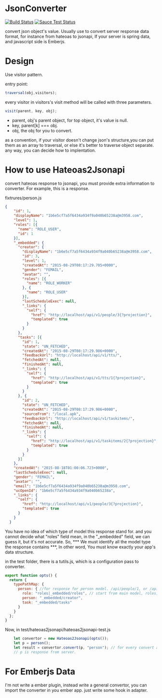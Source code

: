 # JsonConverter

[![Build Status](https://travis-ci.org/jianglibo/json-converter.svg?branch=master)](https://travis-ci.org/jianglibo/json-converter)
[![Sauce Test Status](https://saucelabs.com/browser-matrix/jianglibo.svg)](https://saucelabs.com/u/jianglibo)

convert json object's value. Usually use to convert server response data format, for instance from hateoas to jsonapi, If your server is spring data, and javascript side is Emberjs.


# Design

Use visitor pattern.

entry point:

```js
traversal(obj,visitors);
```

every visitor in visitors's visit method will be called with three parameters.

```js
visit(parent, key, obj);
```

* parent, obj's parent object, for top object, it's value is null.
* key, parent[k] === obj.
* obj, the obj for you to convert.

as a convention, if your visitor doesn't change json's structure,you can put them as an array to traversal, or else it's better to traverse object separate. any way, you can decide how to implentation.

# How to use Hateoas2Jsonapi

convert hateoas response to jsonapi, you must provide extra information to converter. For example, this is a response.

fixtrures/person.js
```json
{
    "id": 1,
    "displayName": "1b6e5cf7a5f6434a934f9a040b65238a@m3958.com",
    "level": 1,
    "roles": [{
      "name": "ROLE_USER",
      "id": 1
    }],
    "_embedded": {
      "creator": {
        "displayName": "1b6e5cf7a5f6434a934f9a040b65238a@m3958.com",
        "id": 3,
        "level": 1,
        "createdAt": "2015-08-29T08:17:29.705+0000",
        "gender": "FEMAIL",
        "avatar": "",
        "roles": [{
          "name": "ROLE_WORKER"
        }, {
          "name": "ROLE_USER"
        }],
        "lastScheduleExec": null,
        "_links": {
          "self": {
            "href": "http://localhost/api/v1/people/3{?projection}",
            "templated": true
          }
        }
      },
      "tasks": [{
        "id": 1,
        "state": "UN_FETCHED",
        "createdAt": "2015-08-29T08:17:29.986+0000",
        "feedbackUrl": "http://localhost/api/v1/tts/",
        "fetchedAt": null,
        "finishedAt": null,
        "_links": {
          "self": {
            "href": "http://localhost/api/v1/tts/1{?projection}",
            "templated": true
          }
        }
      }, {
        "id": 2,
        "state": "UN_FETCHED",
        "createdAt": "2015-08-29T08:17:29.986+0000",
        "sourceFrom": "/local.apk",
        "feedbackUrl": "http://localhost/api/v1/taskitems/",
        "fetchedAt": null,
        "finishedAt": null,
        "_links": {
          "self": {
            "href": "http://localhost/api/v1/taskitems/2{?projection}",
            "templated": true
          }
        }
      }]
    },
    "createdAt": "2015-08-18T01:00:06.723+0000",
    "lastScheduleExec": null,
    "gender": "FEMAIL",
    "avatar": "",
    "email": "1b6e5cf7a5f6434a934f9a040b65238a@m3958.com",
    "ucOpenId": "1b6e5cf7a5f6434a934f9a040b65238a",
    "_links": {
      "self": {
        "href": "http://localhost/api/v1/people/3{?projection}",
        "templated": true
      }
    }
  }
```
You have no idea of which type of model this response stand for. and you cannot decide what "roles" field mean, in the "_embedded" field, we can guess it, but it's not accurate. So, *** We must identify all the model type the response contains ***, In other word, You must know exactly your app's data structure.

in the test folder, there is a tutils.js, which is a configuration pass to converter.

```js
export function opts() {
  return {
    typePathMap: {
      person: { //for response for person model. /api/people/1, or /api/people
        role: "roles|_embedded/roles", // start from main model, roles, or _embedded.roles may contain role model.
        person: "_embedded/creator",
        task: "_embedded/tasks"
      }
    }
  };
}
```
Now, in test/hateoas2jsonapi/hateoas2jsonapi-test.js

```js
    let convertor = new Hateoas2Jsonapi(opts());
    let p = person();
    let result = convertor.convert(p, "person"); // for every convert action, pass in the main model name.
    // p is response from server.
```

# For Emberjs Data

I'm not write a ember plugin, instead write a general convertor, you can import the converter in you ember app. just write some hook in adapter.

